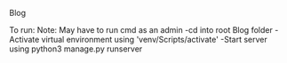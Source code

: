 Blog

To run:
Note: May have to run cmd as an admin
-cd into root Blog folder
-Activate virtual environment using 'venv/Scripts/activate'
-Start server using python3 manage.py runserver
